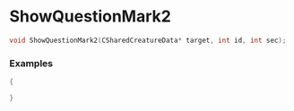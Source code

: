 # ShowQuestionMark2

```cpp - C++
void ShowQuestionMark2(CSharedCreatureData* target, int id, int sec);
```

### Examples
```cpp - C++
{

}
```
